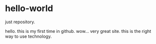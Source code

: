# hello-world
just repository.

hello. this is my first time in github.
wow... very great site.
this is the right way to use technology.
